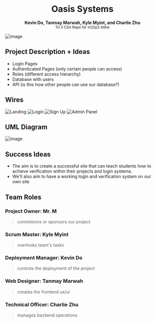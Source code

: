 <h1 align="center">Oasis Systems</h1>
<p align="center">
  <b>Kevin Do, Tanmay Marwah, Kyle Myint, and Charlie Zhu</b> <br>
  <sub>Tri 3 CSA Repo for m22p2-btbw</sub>
</p>

![image](https://user-images.githubusercontent.com/72889453/158108834-e7e0cfa4-f508-4841-818b-8ccb849a2c72.png)

## Project Description + Ideas
- Login Pages
- Authenticated Pages (only certain people can access)
- Roles (different access hierarchy)
- Database with users
- API (is this how other people can use our database?)

## Wires
![Landing](https://user-images.githubusercontent.com/54718041/159974329-dceb59ac-0888-406e-881f-1c6ea6a27f7d.png)
![Login](https://user-images.githubusercontent.com/54718041/159974367-93e38440-ac1f-4108-8366-c0f98a11c57b.png)
![Sign Up](https://user-images.githubusercontent.com/54718041/159974384-45388baf-64eb-413d-a8c8-57435018b710.png)
![Admin Panel](https://user-images.githubusercontent.com/54718041/159974398-fc48f69a-b0f6-4990-9922-b80f62586cca.png)


## UML Diagram
![image](https://user-images.githubusercontent.com/54718041/158848785-d75a3c9b-c61a-4e03-9a2e-5b3533bc3e7d.png)


## Success Ideas
- The aim is to create a successful site that can teach students how to achieve verification within their projects and login systems.
- We'll also aim to have a working login and verification system on our own site

## Team Roles

### Project Owner: Mr. M
> commisions or sponsors our project

### Scrum Master: Kyle Myint
> overlooks team's tasks

### Deployment Manager: Kevin Do
> controls the deployment of the project

### Web Designer: Tanmay Marwah
> creates the frontend ux/ui

### Technical Officer: Charlie Zhu
> manages backend operations


